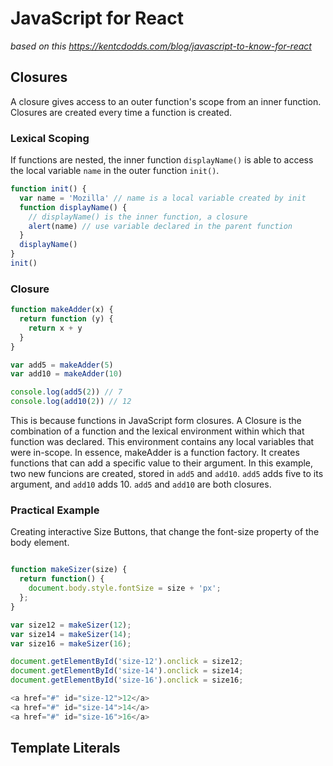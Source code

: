 # JavaScript for React

_based on this https://kentcdodds.com/blog/javascript-to-know-for-react_

## Closures

A closure gives access to an outer function's scope from an inner function.
Closures are created every time a function is created.

### Lexical Scoping

If functions are nested, the inner function `displayName()` is able to access
the local variable `name` in the outer function `init()`.

```js
function init() {
  var name = 'Mozilla' // name is a local variable created by init
  function displayName() {
    // displayName() is the inner function, a closure
    alert(name) // use variable declared in the parent function
  }
  displayName()
}
init()
```

### Closure

```js
function makeAdder(x) {
  return function (y) {
    return x + y
  }
}

var add5 = makeAdder(5)
var add10 = makeAdder(10)

console.log(add5(2)) // 7
console.log(add10(2)) // 12
```

This is because functions in JavaScript form closures. A Closure is the
combination of a function and the lexical environment within which that function
was declared. This environment contains any local variables that were in-scope.
In essence, makeAdder is a function factory. It creates functions that can add a
specific value to their argument. In this example, two new funcions are created,
stored in `add5` and `add10`. `add5` adds five to its argument, and `add10`
adds 10. `add5` and `add10` are both closures.

### Practical Example

Creating interactive Size Buttons, that change the font-size property of the
body element.

```js

function makeSizer(size) {
  return function() {
    document.body.style.fontSize = size + 'px';
  };
}

var size12 = makeSizer(12);
var size14 = makeSizer(14);
var size16 = makeSizer(16);

document.getElementById('size-12').onclick = size12;
document.getElementById('size-14').onclick = size14;
document.getElementById('size-16').onclick = size16;

<a href="#" id="size-12">12</a>
<a href="#" id="size-14">14</a>
<a href="#" id="size-16">16</a>

```

## Template Literals

